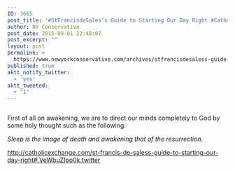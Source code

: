 ```yaml
---
ID: 3665
post_title: '#StFrancisdeSales’s Guide to Starting Our Day Right #Catholic #Christianity #Spirituality'
author: NY Conservative
post_date: 2015-09-01 22:48:07
post_excerpt: ""
layout: post
permalink: >
  https://www.newyorkconservative.com/archives/stfrancisdesaless-guide-to-starting-our-day-right-catholic-christianity-spirituality/
published: true
aktt_notify_twitter:
  - 'yes'
aktt_tweeted:
  - "1"
---
```

<p><img src="http://www.newyorkconservative.com/wp-content/uploads/2015/09/090215_0247_StFrancisde1.jpg" alt=""/>
	</p><p>First of all on awakening, we are to direct our minds completely to God by some holy thought such as the following:
</p><p><em>Sleep is the image of death and awakening that of the resurrection.
</em></p><p><a href="http://catholicexchange.com/st-francis-de-saless-guide-to-starting-our-day-right#.VeWbuZIpo0k.twitter">http://catholicexchange.com/st-francis-de-saless-guide-to-starting-our-day-right#.VeWbuZIpo0k.twitter</a>
	</p>